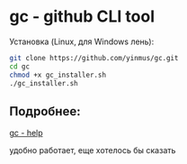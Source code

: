 # gc - github CLI tool

Установка (Linux, для Windows лень):
```bash
git clone https://github.com/yinmus/gc.git
cd gc
chmod +x gc_installer.sh
./gc_installer.sh
```
## Подробнее:
[ gc - help ](gc-help.md)

удобно работает, еще хотелось бы сказать

